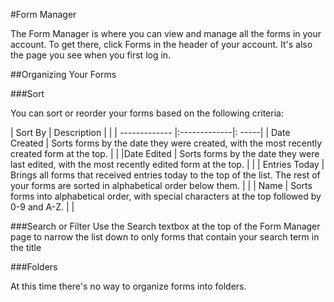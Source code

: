 #Form Manager

The Form Manager is where you can view and manage all the forms in your account. To get there, click Forms in the header of your account. It's also the page you see when you first log in.

##Organizing Your Forms

###Sort
   
You can sort or reorder your forms based on the following criteria:
   
| Sort By        | Description           |   |
| ------------- |:-------------|: -----|
| Date Created     | Sorts forms by the date they were created, with the most recently created form at the top. | |
|Date Edited     | Sorts forms by the date they were last edited, with the most recently edited form at the top. | |
| Entries Today     | Brings all forms that received entries today to the top of the list. The rest of your forms are sorted in alphabetical order below them. |  |
| Name     | Sorts forms into alphabetical order, with special characters at the top followed by 0-9 and A-Z. |  |

###Search or Filter
Use the Search textbox at the top of the Form Manager page to narrow the list down to only forms that contain your search term in the title

###Folders
   
At this time there's no way to organize forms into folders.


